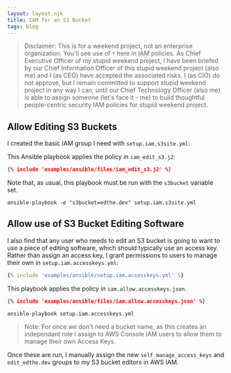 ```yaml
---
layout: layout.njk
title: IAM for an S3 Bucket
tags: blog
---
```


> Disclaimer: This is for a weekend project, not an enterprise organization. 
> You'll see use of `*` here in IAM policies.
> As Chief Executive Officer of my stupid weekend project, I have been briefed by our Chief Information Officer of this stupid weekend project (also me) and I (as CEO) have accepted the associated risks. 
> I (as CIO) do not approve, but I remain committed to support stupid weekend project in any way I can, until our Chief Technology Officer (also me) is able to assign someone (let's face it - me) to build thoughtful people-centric security IAM policies for stupid weekend project.

## Allow Editing S3 Buckets

I created the basic IAM group I need with `setup.iam.s3site.yml`:

This Ansible playbook applies the policy in `iam_edit_s3.j2`:

```json
{% include 'examples/ansible/files/iam_edit_s3.j2' %}
```

Note that, as usual, this playbook must be run with the `s3bucket` variable set.

```shell
ansible-playbook -e "s3bucket=edthe.dev" setup.iam.s3site.yml
```

## Allow use of S3 Bucket Editing Software

I also find that any user who needs to edit an S3 bucket is going to want to use a piece of editing software, which should typically use an access key. Rather than assign an access key, I grant permissions to users to manage their own in `setup.iam.accesskeys.yml`:

```yaml
{% include 'examples/ansible/setup.iam.accesskeys.yml' %}
```

This playbook applies the policy in `iam.allow.accesskeys.json`.

```json
{% include 'examples/ansible/files/iam.allow.accesskeys.json' %}
```

```shell
ansible-playbook setup.iam.accesskeys.yml
```

> Note: For once we don't need a bucket name, as this creates an independant role I assign to AWS Console IAM users to allow them to manage their own Access Keys.

Once these are run, I manually assign the new `self_manage_access_keys` and `edit_edthe.dev` groups to my S3 bucket editors in AWS IAM.
